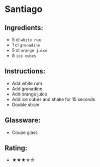 # Santiago

## Ingredients:
- 5 cl `white rum`
- 1 cl `grenadine`
- 5 cl `orange juice`
- 8 `ice cubes`

## Instructions:
- Add white rum
- Add grenadine
- Add orange juice
- Add ice cubes and shake for 15 seconds
- Double strain

## Glassware:
- Coupe glass

## Rating:
- ★★★☆☆